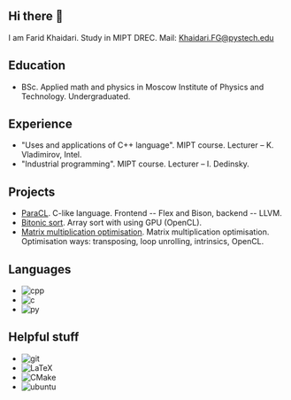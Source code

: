 ## Hi there 👋

I am Farid Khaidari. Study in MIPT DREC. Mail: [Khaidari.FG@pystech.edu](mailto:Khaidari.FG@pystech.edu)

## Education
  * BSc. Applied math and physics in Moscow Institute of Physics and Technology. Undergraduated.

## Experience
  * "Uses and applications of C++ language". MIPT course. Lecturer – K. Vladimirov, Intel.
  * "Industrial programming". MIPT course. Lecturer – I. Dedinsky.

## Projects
  * [ParaCL](https://github.com/Tako-San/ParaCL). C-like language. Frontend -- Flex and Bison, backend -- LLVM.
  * [Bitonic sort](https://github.com/Tako-San/OpenCL). Array sort with using GPU (OpenCL).
  * [Matrix multiplication optimisation](https://github.com/Tako-San/MIPT-Huawei-student-lab). Matrix multiplication optimisation. Optimisation ways: transposing, loop unrolling, intrinsics, OpenCL.

## Languages
  * ![cpp](https://img.shields.io/badge/C%2B%2B-00599C?style=for-the-badge&logo=c%2B%2B&logoColor=white) 
  * ![c](https://img.shields.io/badge/C-00599C?style=for-the-badge&logo=c&logoColor=white)
  * ![py](https://img.shields.io/badge/Python-3776AB?style=for-the-badge&logo=python&logoColor=white)

## Helpful stuff
  * ![git](https://img.shields.io/badge/Git-F05032?style=for-the-badge&logo=git&logoColor=white)
  * <img alt="LaTeX" src="https://img.shields.io/badge/latex%20-%23008080.svg?&style=for-the-badge&logo=latex&logoColor=white"/>
  * <img alt="CMake" src="https://img.shields.io/badge/CMake%20-%23008FBA.svg?&style=for-the-badge&logo=cmake&logoColor=white"/>
  * ![ubuntu](https://img.shields.io/badge/Ubuntu-E95420?style=for-the-badge&logo=ubuntu&logoColor=white)
<!--
**Tako-San/Tako-San** is a ✨ _special_ ✨ repository because its `README.md` (this file) appears on your GitHub profile.

Here are some ideas to get you started:

- 🔭 I’m currently working on ...
- 🌱 I’m currently learning ...
- 👯 I’m looking to collaborate on ...
- 🤔 I’m looking for help with ...
- 💬 Ask me about ...
- 📫 How to reach me: ...
- 😄 Pronouns: ...
- ⚡ Fun fact: ...
-->
